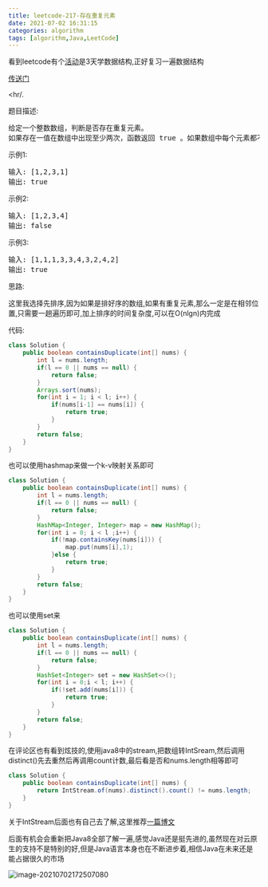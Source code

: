 ```yaml
---
title: leetcode-217-存在重复元素
date: 2021-07-02 16:31:15
categories: algorithm
tags: [algorithm,Java,LeetCode]
---
```


看到leetcode有个[活动](https://leetcode-cn.com/study-plan/data-structures/?progress=kzlb5)是3天学数据结构,正好复习一遍数据结构

[传送门](https://leetcode-cn.com/problems/contains-duplicate/)

<hr/.

题目描述:

<pre>
给定一个整数数组，判断是否存在重复元素。
如果存在一值在数组中出现至少两次，函数返回 true 。如果数组中每个元素都不相同，则返回 false 。
</pre>

示例1:

<pre>
输入: [1,2,3,1]
输出: true
</pre>



示例2:

<pre>
输入: [1,2,3,4]
输出: false
</pre>

示例3:

<pre>
输入: [1,1,1,3,3,4,3,2,4,2]
输出: true
</pre>

思路:

这里我选择先排序,因为如果是排好序的数组,如果有重复元素,那么一定是在相邻位置,只需要一趟遍历即可,加上排序的时间复杂度,可以在O(nlgn)内完成

代码:

```java
class Solution {
    public boolean containsDuplicate(int[] nums) {
        int l = nums.length;
        if(l == 0 || nums == null) {
            return false;
        }
        Arrays.sort(nums);
        for(int i = 1; i < l; i++) {
            if(nums[i-1] == nums[i]) {
                return true;
            }
        }
        return false;
    }
}
```

也可以使用hashmap来做一个k-v映射关系即可

```java
class Solution {
	public boolean containsDuplicate(int[] nums) {
        int l = nums.length;
        if(l == 0 || nums == null) {
            return false;
        }
        HashMap<Integer, Integer> map = new HashMap();
        for(int i = 0; i < l ;i++) {
            if(!map.containsKey(nums[i])) {
                map.put(nums[i],1);
            }else {
                return true;
            }
        }
        return false;
    }
}
```

也可以使用set来

```java
class Solution {
    public boolean containsDuplicate(int[] nums) {
        int l = nums.length;
        if(l == 0 || nums == null) {
            return false;
        }
        HashSet<Integer> set = new HashSet<>();
        for(int i = 0;i < l; i++) {
            if(!set.add(nums[i])) {
                return true;
            }
        }
        return false;
    }
}
```

在评论区也有看到炫技的,使用java8中的stream,把数组转IntSream,然后调用distinct()先去重然后再调用count计数,最后看是否和nums.length相等即可

```java
class Solution {
    public boolean containsDuplicate(int[] nums) {
        return IntStream.of(nums).distinct().count() != nums.length;
    }
}
```

关于IntStream后面也有自己去了解,这里推荐[一篇博文](https://www.jianshu.com/p/461429a5edc9)

后面有机会会重新把Java8全部了解一遍,感觉Java还是挺先进的,虽然现在对云原生的支持不是特别的好,但是Java语言本身也在不断进步着,相信Java在未来还是能占据很久的市场

![image-20210702172507080](https://gitee.com/cao_ziqiang/img/raw/master/20210702172507.png)

